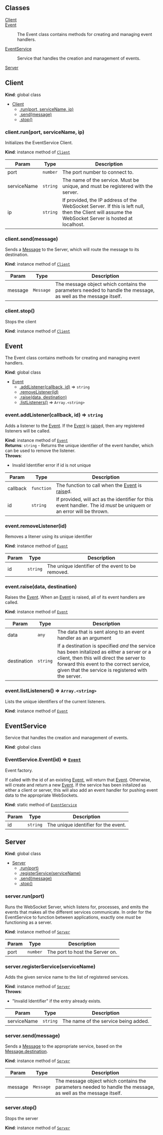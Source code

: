 ## Classes

<dl>
<dt><a href="#Client">Client</a></dt>
<dd></dd>
<dt><a href="#Event">Event</a></dt>
<dd><p>The Event class contains methods for creating and managing event handlers.</p>
</dd>
<dt><a href="#EventService">EventService</a></dt>
<dd><p>Service that handles the creation and management of events.</p>
</dd>
<dt><a href="#Server">Server</a></dt>
<dd></dd>
</dl>

<a name="Client"></a>

## Client
**Kind**: global class  

* [Client](#Client)
    * [.run(port, serviceName, ip)](#Client+run)
    * [.send(message)](#Client+send)
    * [.stop()](#Client+stop)

<a name="Client+run"></a>

### client.run(port, serviceName, ip)
Initializes the EventService Client.

**Kind**: instance method of [<code>Client</code>](#Client)  

| Param | Type | Description |
| --- | --- | --- |
| port | <code>number</code> | The port number to connect to. |
| serviceName | <code>string</code> | The name of the service. Must be unique, and must be registered with the server. |
| ip | <code>string</code> | If provided, the IP address of the WebSocket Server. If this is left null, then the Client will assume the WebSocket Server is hosted at localhost. |

<a name="Client+send"></a>

### client.send(message)
Sends a [Message](Message) to the
Server, which will route the message to its destination.

**Kind**: instance method of [<code>Client</code>](#Client)  

| Param | Type | Description |
| --- | --- | --- |
| message | <code>Message</code> | The message object which contains the parameters needed to handle the message, as well as the message itself. |

<a name="Client+stop"></a>

### client.stop()
Stops the client

**Kind**: instance method of [<code>Client</code>](#Client)  
<a name="Event"></a>

## Event
The Event class contains methods for creating and managing event handlers.

**Kind**: global class  

* [Event](#Event)
    * [.addListener(callback, id)](#Event+addListener) ⇒ <code>string</code>
    * [.removeListener(id)](#Event+removeListener)
    * [.raise(data, destination)](#Event+raise)
    * [.listListeners()](#Event+listListeners) ⇒ <code>Array.&lt;string&gt;</code>

<a name="Event+addListener"></a>

### event.addListener(callback, id) ⇒ <code>string</code>
Adds a listener to the [Event](#Event). If the [Event](#Event) is [raise](raise)d,
then any registered listeners will be called.

**Kind**: instance method of [<code>Event</code>](#Event)  
**Returns**: <code>string</code> - Returns the unique identifier of the event handler, which
can be used to remove the listener.  
**Throws**:

- Invalid Identifier error if id is not unique


| Param | Type | Description |
| --- | --- | --- |
| callback | <code>function</code> | The function to call when the [Event](#Event) is [raise](raise)d. |
| id | <code>string</code> | If provided, will act as the identifier for this event handler. The id _must_ be uniquem or an error will be thrown. |

<a name="Event+removeListener"></a>

### event.removeListener(id)
Removes a litener using its unique identifier

**Kind**: instance method of [<code>Event</code>](#Event)  

| Param | Type | Description |
| --- | --- | --- |
| id | <code>string</code> | The unique identifier of the event to be removed. |

<a name="Event+raise"></a>

### event.raise(data, destination)
Raises the [Event](#Event). When an [Event](#Event) is raised, all of its event handlers
are called.

**Kind**: instance method of [<code>Event</code>](#Event)  

| Param | Type | Description |
| --- | --- | --- |
| data | <code>any</code> | The data that is sent along to an event handler as an argument |
| destination | <code>string</code> | If a destination is specified _and_ the service has been initalized as either a server or a client, then this will direct the server to forward this event to the correct service, given that the service is registered with the server. |

<a name="Event+listListeners"></a>

### event.listListeners() ⇒ <code>Array.&lt;string&gt;</code>
Lists the unique identifiers of the current listeners.

**Kind**: instance method of [<code>Event</code>](#Event)  
<a name="EventService"></a>

## EventService
Service that handles the creation and management of events.

**Kind**: global class  
<a name="EventService.Event"></a>

### EventService.Event(id) ⇒ [<code>Event</code>](#Event)
Event factory.

If called with the id of an existing [Event](#Event), will
return that [Event](#Event). Otherwise, will create and return a
new [Event](#Event). If the service has been initalized as either a client
or server, this will also add an event handler for pushing event data
to the appropriate WebSockets.

**Kind**: static method of [<code>EventService</code>](#EventService)  

| Param | Type | Description |
| --- | --- | --- |
| id | <code>string</code> | The unique identifier for the event. |

<a name="Server"></a>

## Server
**Kind**: global class  

* [Server](#Server)
    * [.run(port)](#Server+run)
    * [.registerService(serviceName)](#Server+registerService)
    * [.send(message)](#Server+send)
    * [.stop()](#Server+stop)

<a name="Server+run"></a>

### server.run(port)
Runs the WebSocket Server, which listens for, processes, and emits the events that makes all the different
services communicate. In order for the EventService to function between applications, exactly one _must_
be functioning as a server.

**Kind**: instance method of [<code>Server</code>](#Server)  

| Param | Type | Description |
| --- | --- | --- |
| port | <code>number</code> | The port to host the Server on. |

<a name="Server+registerService"></a>

### server.registerService(serviceName)
Adds the given service name to the list of registered services.

**Kind**: instance method of [<code>Server</code>](#Server)  
**Throws**:

- "Invalid Identifier" if the entry already exists.


| Param | Type | Description |
| --- | --- | --- |
| serviceName | <code>string</code> | The name of the service being added. |

<a name="Server+send"></a>

### server.send(message)
Sends a [Message](Message) to the appropriate service, based on the
[Message.destination](Message.destination).

**Kind**: instance method of [<code>Server</code>](#Server)  

| Param | Type | Description |
| --- | --- | --- |
| message | <code>Message</code> | The message object which contains the parameters needed to handle the message, as well as the message itself. |

<a name="Server+stop"></a>

### server.stop()
Stops the server

**Kind**: instance method of [<code>Server</code>](#Server)  
